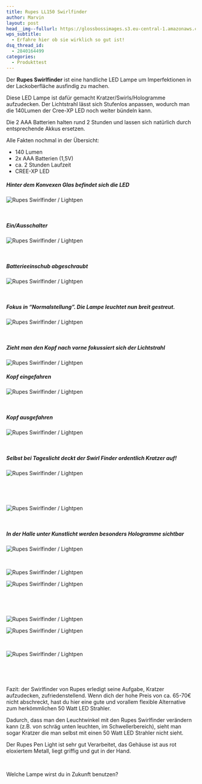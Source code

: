 ```yaml
---
title: Rupes LL150 Swirlfinder
author: Marvin
layout: post
head__img--fullurl: https://glossbossimages.s3.eu-central-1.amazonaws.com/headerimg/rupesswirlfinder.jpg
wps_subtitle:
  - Erfahre hier ob sie wirklich so gut ist!
dsq_thread_id:
  - 2840164499
categories:
  - Produkttest
---
```

Der **Rupes Swirlfinder** ist eine handliche LED Lampe um Imperfektionen in der Lackoberfläche ausfindig zu machen.

<p style="text-align: left;">
  Diese LED Lampe ist dafür gemacht Kratzer/Swirls/Hologramme aufzudecken. Der Lichtstrahl lässt sich Stufenlos anpassen, wodurch man die 140Lumen der Cree-XP LED noch weiter bündeln kann.
</p>

<p style="text-align: left;">
  Die 2 AAA Batterien halten rund 2 Stunden und lassen sich natürlich durch entsprechende Akkus ersetzen.
</p>

<p style="text-align: left;">
  Alle Fakten nochmal in der Übersicht:
</p>

*   140 Lumen
*   2x AAA Batterien (1,5V)
*   ca. 2 Stunden Laufzeit
*   CREE-XP LED

<h5 style="text-align: left;">
  Hinter dem Konvexen Glas befindet sich die LED
</h5>

![Rupes Swirlfinder / Lightpen](https://glossbossimages.s3.eu-central-1.amazonaws.com/marvin/berichte/rupeslightpen/P1020033.JPG)

&nbsp;

##### Ein/Ausschalter

![Rupes Swirlfinder / Lightpen](https://glossbossimages.s3.eu-central-1.amazonaws.com/marvin/berichte/rupeslightpen/P1020034.JPG)

&nbsp;

##### Batterieeinschub abgeschraubt

![Rupes Swirlfinder / Lightpen](https://glossbossimages.s3.eu-central-1.amazonaws.com/marvin/berichte/rupeslightpen/P1020035.jpg)

&nbsp;

##### Fokus in &#8220;Normalstellung&#8221;. Die Lampe leuchtet nun breit gestreut.

![Rupes Swirlfinder / Lightpen](https://glossbossimages.s3.eu-central-1.amazonaws.com/marvin/berichte/rupeslightpen/P1020036.jpg)

&nbsp;

##### Zieht man den Kopf nach vorne fokussiert sich der Lichtstrahl

![Rupes Swirlfinder / Lightpen](https://glossbossimages.s3.eu-central-1.amazonaws.com/marvin/berichte/rupeslightpen/P1020037.jpg?w=900)
&nbsp;

##### Kopf eingefahren

![Rupes Swirlfinder / Lightpen](https://glossbossimages.s3.eu-central-1.amazonaws.com/marvin/berichte/rupeslightpen/P1020038.JPG)

&nbsp;

##### Kopf ausgefahren

![Rupes Swirlfinder / Lightpen](https://glossbossimages.s3.eu-central-1.amazonaws.com/marvin/berichte/rupeslightpen/P1020039.JPG)

&nbsp;

##### Selbst bei Tageslicht deckt der Swirl Finder ordentlich Kratzer auf!

![Rupes Swirlfinder / Lightpen](https://glossbossimages.s3.eu-central-1.amazonaws.com/marvin/berichte/rupeslightpen/P1020047.JPG)

&nbsp;

&nbsp;

![Rupes Swirlfinder / Lightpen](https://glossbossimages.s3.eu-central-1.amazonaws.com/marvin/berichte/rupeslightpen/P1020050.JPG)

&nbsp;

##### In der Halle unter Kunstlicht werden besonders Hologramme sichtbar

![Rupes Swirlfinder / Lightpen](https://glossbossimages.s3.eu-central-1.amazonaws.com/marvin/berichte/rupeslightpen/P1020054.JPG)

&nbsp;

![Rupes Swirlfinder / Lightpen](https://glossbossimages.s3.eu-central-1.amazonaws.com/marvin/berichte/rupeslightpen/P1020056.JPG)

![Rupes Swirlfinder / Lightpen](https://glossbossimages.s3.eu-central-1.amazonaws.com/marvin/berichte/rupeslightpen/P1020057.JPG)

&nbsp;

&nbsp;

![Rupes Swirlfinder / Lightpen](https://glossbossimages.s3.eu-central-1.amazonaws.com/marvin/berichte/rupeslightpen/P1020060.JPG)

![Rupes Swirlfinder / Lightpen](https://glossbossimages.s3.eu-central-1.amazonaws.com/marvin/berichte/rupeslightpen/P1020061.JPG)

&nbsp;

![Rupes Swirlfinder / Lightpen](https://glossbossimages.s3.eu-central-1.amazonaws.com/marvin/berichte/rupeslightpen/P1020063.JPG)

&nbsp;

&nbsp;

Fazit: der Swirlfinder von Rupes erledigt seine Aufgabe, Kratzer aufzudecken, zufriedenstellend. Wenn dich der hohe Preis von ca. 65-70€ nicht abschreckt, hast du hier eine gute und vorallem flexible Alternative zum herkömmlichen 50 Watt LED Strahler.

Dadurch, dass man den Leuchtwinkel mit den Rupes Swirlfinder verändern kann (z.B. von schräg unten leuchten, im Schwellerbereich), sieht man sogar Kratzer die man selbst mit einen 50 Watt LED Strahler nicht sieht.

Der Rupes Pen Light ist sehr gut Verarbeitet, das Gehäuse ist aus rot eloxiertem Metall, liegt griffig und gut in der Hand.

&nbsp;

Welche Lampe wirst du in Zukunft benutzen?
